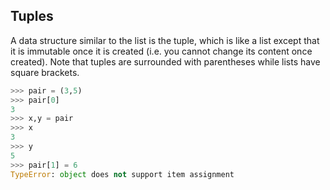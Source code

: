 
## Tuples

A data structure similar to the list is the tuple, which is like a list except that it is immutable once it is created (i.e. you cannot change its content once created). Note that tuples are surrounded with parentheses while lists have square brackets.

```python
>>> pair = (3,5)
>>> pair[0]
3
>>> x,y = pair
>>> x
3
>>> y
5
>>> pair[1] = 6
TypeError: object does not support item assignment
```
